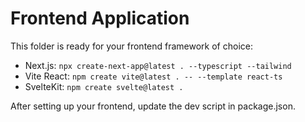 # Frontend Application

This folder is ready for your frontend framework of choice:

- Next.js: `npx create-next-app@latest . --typescript --tailwind`
- Vite React: `npm create vite@latest . -- --template react-ts`
- SvelteKit: `npm create svelte@latest .`

After setting up your frontend, update the dev script in package.json.
